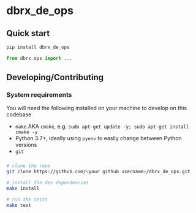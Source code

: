 # dbrx_de_ops

## Quick start

```bash
pip install dbrx_de_ops
```

```python
from dbrx_ops import ...
```

## Developing/Contributing

### System requirements

You will need the following installed on your machine to develop on this codebase

- `make` AKA `cmake`, e.g. `sudo apt-get update -y; sudo apt-get install cmake -y`
- Python 3.7+, ideally using `pyenv` to easily change between Python versions
- `git`

###

```bash
# clone the repo
git clone https://github.com/<your github username>/dbrx_de_ops.git

# install the dev dependencies
make install

# run the tests
make test
```
